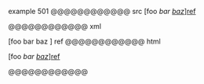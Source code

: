 example 501
@@@@@@@@@@@@ src
[foo *bar [baz][ref]*][ref]

[ref]: /uri
@@@@@@@@@@@@ xml
<?xml version="1.0" encoding="UTF-8"?>
<!DOCTYPE document SYSTEM "CommonMark.dtd">
<document xmlns="http://commonmark.org/xml/1.0">
  <paragraph>
    <text>[foo </text>
    <emph>
      <text>bar </text>
      <link destination="/uri" title="">
        <text>baz</text>
      </link>
    </emph>
    <text>]</text>
    <link destination="/uri" title="">
      <text>ref</text>
    </link>
  </paragraph>
</document>
@@@@@@@@@@@@ html
<p>[foo <em>bar <a href="/uri">baz</a></em>]<a href="/uri">ref</a></p>
@@@@@@@@@@@@
